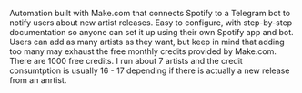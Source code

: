 Automation built with Make.com that connects Spotify to a Telegram bot to notify users about new artist releases.
Easy to configure, with step-by-step documentation so anyone can set it up using their own Spotify app and bot.
Users can add as many artists as they want, but keep in mind that adding too many may exhaust the free monthly credits provided by Make.com.
There are 1000 free credits. I run about 7 artists and the credit consumtption is usually 16 - 17 depending if there is actually a new release from an anrtist.
